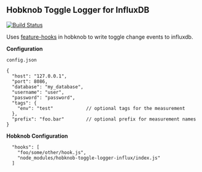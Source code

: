 Hobknob Toggle Logger for InfluxDB
---
[![Build Status](https://travis-ci.org/ve-interactive/hobknob-toggle-logger-influx.svg?branch=master)](https://travis-ci.org/ve-interactive/hobknob-toggle-logger-influx)

Uses [feature-hooks](https://github.com/opentable/hobknob#feature-hooks) in hobknob to write toggle change events to influxdb.

__Configuration__

`config.json`

```
{
  "host": "127.0.0.1",
  "port": 8086,
  "database": "my_database",
  "username": "user",
  "password": "password",
  "tags": {
    "env": "test"            // optional tags for the measurement
  },
  "prefix": "foo.bar"        // optional prefix for measurement names
}
```

__Hobknob Configuration__

```
  "hooks": [
    "foo/some/other/hook.js",
    "node_modules/hobknob-toggle-logger-influx/index.js"
  ]
```
